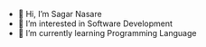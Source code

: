 - 👋 Hi, I’m Sagar Nasare
- 👀 I’m interested in Software Development
- 🌱 I’m currently learning Programming Language

<!---
sagarn1999/sagarn1999 is a ✨ special ✨ repository because its `README.md` (this file) appears on your GitHub profile.
You can click the Preview link to take a look at your changes.
--->
